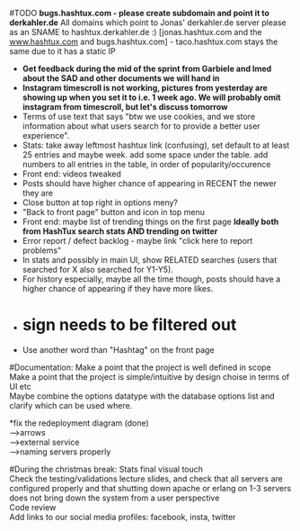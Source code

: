 #TODO
<b>bugs.hashtux.com - please create subdomain and point it to derkahler.de</b>
All domains which point to Jonas' derkahler.de server please as an SNAME to hashtux.derkahler.de :) [jonas.hashtux.com and the www.hashtux.com and bugs.hashtux.com] - taco.hashtux.com stays the same due to it has a static IP

- <b>Get feedback during the mid of the sprint from Garbiele and Imed about the SAD and other documents we will hand in</b><br />
- <b>Instagram timescroll is not working, pictures from yesterday are showing up when you set it to i.e. 1 week ago. We will probably omit instagram from timescroll, but let's discuss tomorrow</b><br />
- Terms of use text that says "btw we use cookies, and we store information about what users search for to provide a better user experience".<br />
- Stats: take away leftmost hashtux link (confusing), set default to at least 25 entries and maybe week. add some space under the table. add numbers to all entries in the table, in order of popularity/occurence<br />
- Front end: videos tweaked<br />
- Posts should have higher chance of appearing in RECENT the newer they are<br />
- Close button at top right in options meny?<br />
- "Back to front page" button and icon in top menu<br />
- Front end: maybe list of trending things on the first page <b>Ideally both from HashTux search stats AND trending on twitter</b><br />
- Error report / defect backlog - maybe link "click here to report problems"<br />
- In stats and possibly in main UI, show RELATED searches (users that searched for X also searched for Y1-Y5).<br />
- For history especially, maybe all the time though, posts should have a higher chance of appearing if they have more likes.<br />
- # sign needs to be filtered out
- Use another word than "Hashtag" on the front page

#Documentation:
Make a point that the project is well defined in scope<br />
Make a point that the project is simple/intuitive by design choise in terms of UI etc<br />
Maybe combine the options datatype with the database options list and clarify which can be used where.<br />

*fix the redeployment diagram (done)<br /> 
-->arrows<br /> 
-->external service<br />
-->naming servers properly <br />

#During the christmas break:
Stats final visual touch<br />
Check the testing/validations lecture slides, and check that all servers are configured properly and that shutting down apache or erlang on 1-3 servers does not bring down the system from a user perspective<br />
Code review <br/>
Add links to our social media profiles: facebook, insta, twitter<br />
